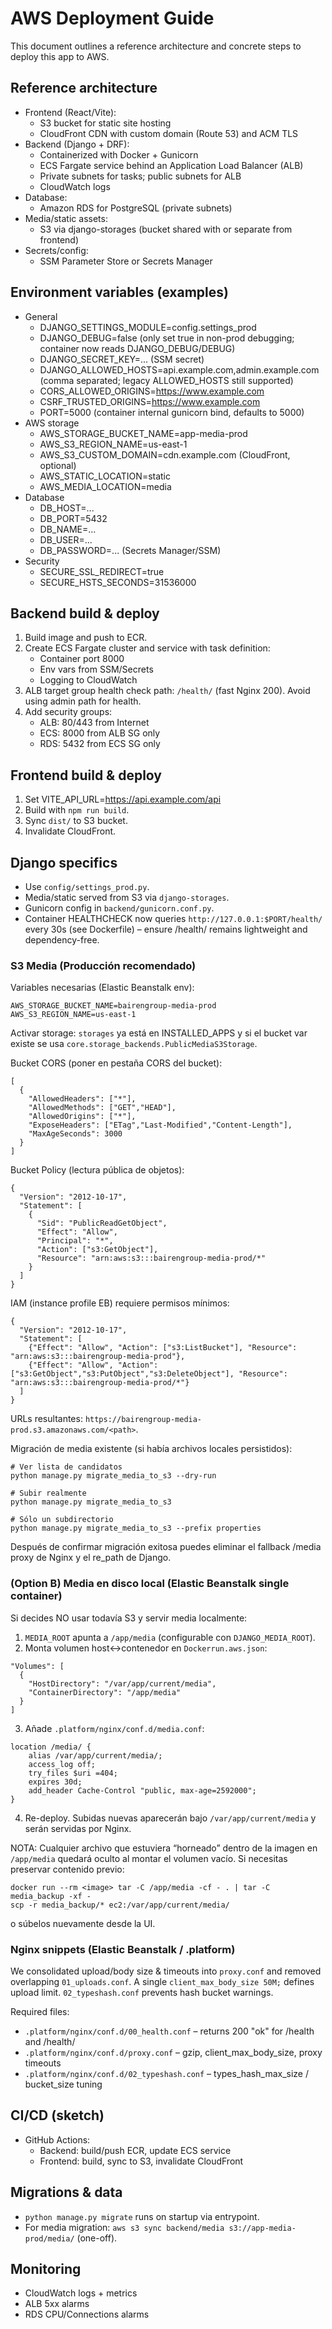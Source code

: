 # AWS Deployment Guide

This document outlines a reference architecture and concrete steps to deploy this app to AWS.

## Reference architecture
- Frontend (React/Vite):
  - S3 bucket for static site hosting
  - CloudFront CDN with custom domain (Route 53) and ACM TLS
- Backend (Django + DRF):
  - Containerized with Docker + Gunicorn
  - ECS Fargate service behind an Application Load Balancer (ALB)
  - Private subnets for tasks; public subnets for ALB
  - CloudWatch logs
- Database:
  - Amazon RDS for PostgreSQL (private subnets)
- Media/static assets:
  - S3 via django-storages (bucket shared with or separate from frontend)
- Secrets/config:
  - SSM Parameter Store or Secrets Manager

## Environment variables (examples)
- General
  - DJANGO_SETTINGS_MODULE=config.settings_prod
  - DJANGO_DEBUG=false (only set true in non-prod debugging; container now reads DJANGO_DEBUG/DEBUG)
  - DJANGO_SECRET_KEY=... (SSM secret)
  - DJANGO_ALLOWED_HOSTS=api.example.com,admin.example.com (comma separated; legacy ALLOWED_HOSTS still supported)
  - CORS_ALLOWED_ORIGINS=https://www.example.com
  - CSRF_TRUSTED_ORIGINS=https://www.example.com
  - PORT=5000 (container internal gunicorn bind, defaults to 5000)
- AWS storage
  - AWS_STORAGE_BUCKET_NAME=app-media-prod
  - AWS_S3_REGION_NAME=us-east-1
  - AWS_S3_CUSTOM_DOMAIN=cdn.example.com (CloudFront, optional)
  - AWS_STATIC_LOCATION=static
  - AWS_MEDIA_LOCATION=media
- Database
  - DB_HOST=...
  - DB_PORT=5432
  - DB_NAME=...
  - DB_USER=...
  - DB_PASSWORD=... (Secrets Manager/SSM)
- Security
  - SECURE_SSL_REDIRECT=true
  - SECURE_HSTS_SECONDS=31536000

## Backend build & deploy
1. Build image and push to ECR.
2. Create ECS Fargate cluster and service with task definition:
   - Container port 8000
   - Env vars from SSM/Secrets
   - Logging to CloudWatch
3. ALB target group health check path: `/health/` (fast Nginx 200). Avoid using admin path for health.
4. Add security groups:
   - ALB: 80/443 from Internet
   - ECS: 8000 from ALB SG only
   - RDS: 5432 from ECS SG only

## Frontend build & deploy
1. Set VITE_API_URL=https://api.example.com/api
2. Build with `npm run build`.
3. Sync `dist/` to S3 bucket.
4. Invalidate CloudFront.

## Django specifics
- Use `config/settings_prod.py`.
- Media/static served from S3 via `django-storages`.
- Gunicorn config in `backend/gunicorn.conf.py`.
- Container HEALTHCHECK now queries `http://127.0.0.1:$PORT/health/` every 30s (see Dockerfile) – ensure /health/ remains lightweight and dependency-free.

### S3 Media (Producción recomendado)
Variables necesarias (Elastic Beanstalk env):
```
AWS_STORAGE_BUCKET_NAME=bairengroup-media-prod
AWS_S3_REGION_NAME=us-east-1
```
Activar storage: `storages` ya está en INSTALLED_APPS y si el bucket var existe se usa `core.storage_backends.PublicMediaS3Storage`.

Bucket CORS (poner en pestaña CORS del bucket):
```
[
  {
    "AllowedHeaders": ["*"],
    "AllowedMethods": ["GET","HEAD"],
    "AllowedOrigins": ["*"],
    "ExposeHeaders": ["ETag","Last-Modified","Content-Length"],
    "MaxAgeSeconds": 3000
  }
]
```

Bucket Policy (lectura pública de objetos):
```
{
  "Version": "2012-10-17",
  "Statement": [
    {
      "Sid": "PublicReadGetObject",
      "Effect": "Allow",
      "Principal": "*",
      "Action": ["s3:GetObject"],
      "Resource": "arn:aws:s3:::bairengroup-media-prod/*"
    }
  ]
}
```

IAM (instance profile EB) requiere permisos mínimos:
```
{
  "Version": "2012-10-17",
  "Statement": [
    {"Effect": "Allow", "Action": ["s3:ListBucket"], "Resource": "arn:aws:s3:::bairengroup-media-prod"},
    {"Effect": "Allow", "Action": ["s3:GetObject","s3:PutObject","s3:DeleteObject"], "Resource": "arn:aws:s3:::bairengroup-media-prod/*"}
  ]
}
```

URLs resultantes: `https://bairengroup-media-prod.s3.amazonaws.com/<path>`.

Migración de media existente (si había archivos locales persistidos):
```
# Ver lista de candidatos
python manage.py migrate_media_to_s3 --dry-run

# Subir realmente
python manage.py migrate_media_to_s3

# Sólo un subdirectorio
python manage.py migrate_media_to_s3 --prefix properties
```

Después de confirmar migración exitosa puedes eliminar el fallback /media proxy de Nginx y el re_path de Django.

### (Option B) Media en disco local (Elastic Beanstalk single container)
Si decides NO usar todavía S3 y servir media localmente:
1. `MEDIA_ROOT` apunta a `/app/media` (configurable con `DJANGO_MEDIA_ROOT`).
2. Monta volumen host↔contenedor en `Dockerrun.aws.json`:
```
"Volumes": [
  {
    "HostDirectory": "/var/app/current/media",
    "ContainerDirectory": "/app/media"
  }
]
```
3. Añade `.platform/nginx/conf.d/media.conf`:
```
location /media/ {
    alias /var/app/current/media/;
    access_log off;
    try_files $uri =404;
    expires 30d;
    add_header Cache-Control "public, max-age=2592000";
}
```
4. Re-deploy. Subidas nuevas aparecerán bajo `/var/app/current/media` y serán servidas por Nginx.

NOTA: Cualquier archivo que estuviera “horneado” dentro de la imagen en `/app/media` quedará oculto al montar el volumen vacío. Si necesitas preservar contenido previo:
```
docker run --rm <image> tar -C /app/media -cf - . | tar -C media_backup -xf -
scp -r media_backup/* ec2:/var/app/current/media/
```
o súbelos nuevamente desde la UI.

### Nginx snippets (Elastic Beanstalk / .platform)
We consolidated upload/body size & timeouts into `proxy.conf` and removed overlapping `01_uploads.conf`. A single `client_max_body_size 50M;` defines upload limit. `02_typeshash.conf` prevents hash bucket warnings.

Required files:
- `.platform/nginx/conf.d/00_health.conf` – returns 200 "ok" for /health and /health/
- `.platform/nginx/conf.d/proxy.conf` – gzip, client_max_body_size, proxy timeouts
- `.platform/nginx/conf.d/02_typeshash.conf` – types_hash_max_size / bucket_size tuning

## CI/CD (sketch)
- GitHub Actions:
  - Backend: build/push ECR, update ECS service
  - Frontend: build, sync to S3, invalidate CloudFront

## Migrations & data
- `python manage.py migrate` runs on startup via entrypoint.
- For media migration: `aws s3 sync backend/media s3://app-media-prod/media/` (one-off).

## Monitoring
- CloudWatch logs + metrics
- ALB 5xx alarms
- RDS CPU/Connections alarms
